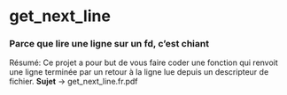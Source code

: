 # get_next_line

### Parce que lire une ligne sur un fd, c’est chiant

Résumé: Ce projet a pour but de vous faire coder une fonction qui renvoit une ligne terminée par un retour à la ligne lue depuis un descripteur de fichier. __Sujet__ -> get_next_line.fr.pdf
